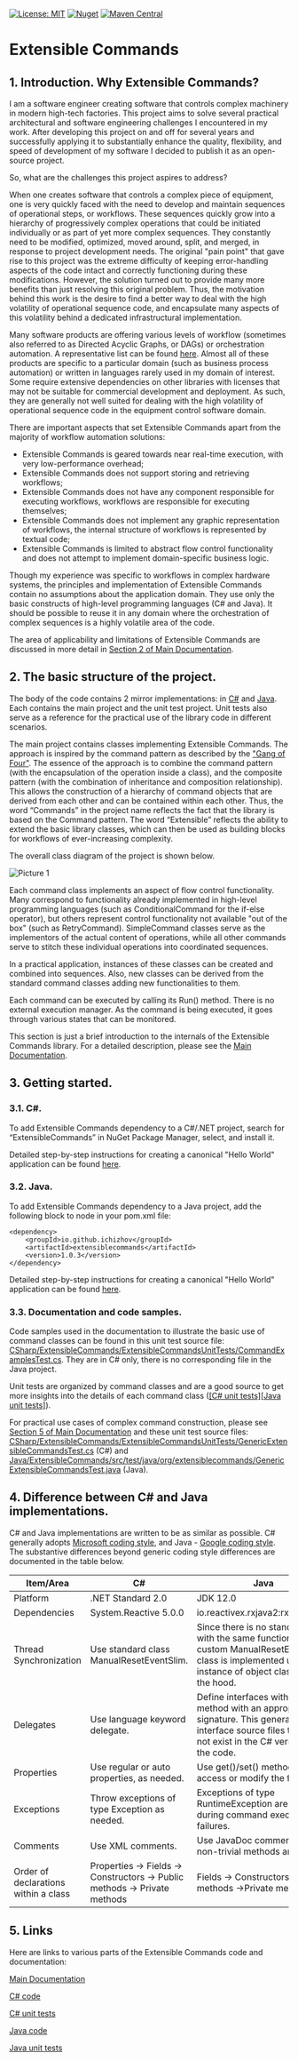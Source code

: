 [![License: MIT](https://img.shields.io/badge/License-MIT-green.svg)](https://github.com/ichizhov/ExtensibleCommands/blob/main/LICENSE)
[![Nuget](https://img.shields.io/nuget/v/ExtensibleCommands)](https://www.nuget.org/packages/ExtensibleCommands)
[![Maven Central](https://img.shields.io/maven-central/v/io.github.ichizhov/extensiblecommands)](https://search.maven.org/artifact/io.github.ichizhov/extensiblecommands/1.0.3/jar)

# Extensible Commands

## 1. Introduction. Why Extensible Commands?

I am a software engineer creating software that controls complex machinery in modern high-tech factories. This project aims to solve several practical architectural and software engineering challenges I encountered in my work. After developing this project on and off for several years and successfully applying it to substantially enhance the quality, flexibility, and speed of development of my software I decided to publish it as an open-source project.

So, what are the challenges this project aspires to address?

When one creates software that controls a complex piece of equipment, one is very quickly faced with the need to develop and maintain sequences of operational steps, or workflows. These sequences quickly grow into a hierarchy of progressively complex operations that could be initiated individually or as part of yet more complex sequences. They constantly need to be modified, optimized, moved around, split, and merged, in response to project development needs. The original "pain point" that gave rise to this project was the extreme difficulty of keeping error-handling aspects of the code intact and correctly functioning during these modifications. However, the solution turned out to provide many more benefits than just resolving this original problem. Thus, the motivation behind this work is the desire to find a better way to deal with the high volatility of operational sequence code, and encapsulate many aspects of this volatility behind a dedicated infrastructural implementation.

Many software products are offering various levels of workflow (sometimes also referred to as Directed Acyclic Graphs, or DAGs) or orchestration automation. A representative list can be found [here](https://github.com/meirwah/awesome-workflow-engines). Almost all of these products are specific to a particular domain (such as business process automation) or written in languages rarely used in my domain of interest. Some require extensive dependencies on other libraries with licenses that may not be suitable for commercial development and deployment. As such, they are generally not well suited for dealing with the high volatility of operational sequence code in the equipment control software domain.

There are important aspects that set Extensible Commands apart from the majority of workflow automation solutions:
- Extensible Commands is geared towards near real-time execution, with very low-performance overhead;
- Extensible Commands does not support storing and retrieving workflows;
- Extensible Commands does not have any component responsible for executing workflows, workflows are responsible for executing themselves;
- Extensible Commands does not implement any graphic representation of workflows, the internal structure of workflows is represented by textual code;
- Extensible Commands is limited to abstract flow control functionality and does not attempt to implement domain-specific business logic.

Though my experience was specific to workflows in complex hardware systems, the principles and implementation of Extensible Commands contain no assumptions about the application domain. They use only the basic constructs of high-level programming languages (C# and Java). It should be possible to reuse it in any domain where the orchestration of complex sequences is a highly volatile area of the code. 

The area of applicability and limitations of Extensible Commands are discussed in more detail in [Section 2 of Main Documentation](Docs/Section2.md).

## 2. The basic structure of the project.

The body of the code contains 2 mirror implementations: in [C#](CSharp/ExtensibleCommands/ExtensibleCommands) and [Java](Java/ExtensibleCommands/src/main/java/org/extensiblecommands). Each contains the main project and the unit test project. Unit tests also serve as a reference for the practical use of the library code in different scenarios.

The main project contains classes implementing Extensible Commands. The approach is inspired by the command pattern as described by the ["Gang of Four"](https://springframework.guru/gang-of-four-design-patterns/). The essence of the approach is to combine the command pattern (with the encapsulation of the operation inside a class), and the composite pattern (with the combination of inheritance and composition relationship). This allows the construction of a hierarchy of command objects that are derived from each other and can be contained within each other. Thus, the word “Commands” in the project name reflects the fact that the library is based on the Command pattern. The word “Extensible” reflects the ability to extend the basic library classes, which can then be used as building blocks for workflows of ever-increasing complexity.

The overall class diagram of the project is shown below.

![Picture 1](Docs/Figures/Figure1.png)

Each command class implements an aspect of flow control functionality. Many correspond to functionality already implemented in high-level programming languages (such as ConditionalCommand for the if-else operator), but others represent control functionality not available "out of the box" (such as RetryCommand). SimpleCommand classes serve as the implementors of the actual content of operations, while all other commands serve to stitch these individual operations into coordinated sequences.

In a practical application, instances of these classes can be created and combined into sequences. Also, new classes can be derived from the standard command classes adding new functionalities to them.

Each command can be executed by calling its Run() method. There is no external execution manager. As the command is being executed, it goes through various states that can be monitored. 

This section is just a brief introduction to the internals of the Extensible Commands library. For a detailed description, please see the [Main Documentation](Docs/TableOfContent.md).

## 3. Getting started.

### 3.1. C#.

To add Extensible Commands dependency to a C#/.NET project, search for “ExtensibleCommands” in NuGet Package Manager, select, and install it. 

Detailed step-by-step instructions for creating a canonical "Hello World" application can be found [here](Docs/HelloWorldCSharp.md). 

### 3.2. Java.

To add Extensible Commands dependency to a Java project, add the following block to <dependencies> node in your pom.xml file: 
```
<dependency> 
    <groupId>io.github.ichizhov</groupId> 
    <artifactId>extensiblecommands</artifactId> 
    <version>1.0.3</version> 
</dependency> 
```

Detailed step-by-step instructions for creating a canonical "Hello World" application can be found [here](Docs/HelloWorldJava.md). 

### 3.3. Documentation and code samples.

Code samples used in the documentation to illustrate the basic use of command classes can be found in this unit test source file:  [CSharp/ExtensibleCommands/ExtensibleCommandsUnitTests/CommandExamplesTest.cs](CSharp/ExtensibleCommands/ExtensibleCommandsUnitTests/CommandExamplesTest.cs). They are in C# only, there is no corresponding file in the Java project.

Unit tests are organized by command classes and are a good source to get more insights into the details of each command class ([[C# unit tests]](CSharp/ExtensibleCommands/ExtensibleCommandsUnitTests)[[Java unit tests]](Java/ExtensibleCommands/src/test/java/org/extensiblecommands)). 

For practical use cases of complex command construction, please see [Section 5 of Main Documentation](Docs/Section5.md) and these unit test source files:  [CSharp/ExtensibleCommands/ExtensibleCommandsUnitTests/GenericExtensibleCommandsTest.cs](CSharp/ExtensibleCommands/ExtensibleCommandsUnitTests/GenericExtensibleCommandsTest.cs) (C#) and [Java/ExtensibleCommands/src/test/java/org/extensiblecommands/GenericExtensibleCommandsTest.java](Java/ExtensibleCommands/src/test/java/org/extensiblecommands/GenericExtensibleCommandsTest.java) (Java).

## 4. Difference between C# and Java implementations.

C# and Java implementations are written to be as similar as possible. C# generally adopts [Microsoft coding style](https://docs.microsoft.com/en-us/dotnet/csharp/programming-guide/inside-a-program/coding-conventions), and Java - [Google coding style](https://google.github.io/styleguide/javaguide.html). The substantive differences beyond generic coding style differences are documented in the table below.

|Item/Area|C#|Java|
|---------------|---------------|------------|
|Platform|.NET Standard 2.0|JDK 12.0|
|Dependencies|System.Reactive 5.0.0|io.reactivex.rxjava2:rxjava:2.1.0|
|Thread Synchronization	|Use standard class ManualResetEventSlim.|Since there is no standard class with the same functionality, a custom ManualResetEvent class is implemented using an instance of object class under the hood.|
|Delegates|Use language keyword delegate.	|Define interfaces with a single method with an appropriate signature. This generates extra interface source files that do not exist in the C# version of the code.|
|Properties|Use regular or auto properties, as needed. |Use get()/set() methods to access or modify the fields. |
|Exceptions|Throw exceptions of type Exception as needed.|Exceptions of type RuntimeException are thrown during command execution failures.|
|Comments|Use XML comments.|Use JavaDoc comments (for non-trivial methods and fields).|
|Order of declarations within a class|Properties -> Fields -> Constructors -> Public methods -> Private methods|Fields -> Constructors -> Public methods ->Private methods|

## 5. Links

Here are links to various parts of the Extensible Commands code and documentation:

[Main Documentation](Docs/TableOfContent.md)
    
[C# code](CSharp/ExtensibleCommands/ExtensibleCommands)
    
[C# unit tests](CSharp/ExtensibleCommands/ExtensibleCommandsUnitTests)
    
[Java code](Java/ExtensibleCommands/src/main/java/org/extensiblecommands)
    
[Java unit tests](Java/ExtensibleCommands/src/test/java/org/extensiblecommands)
